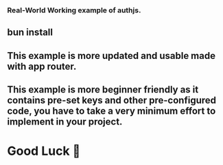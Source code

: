 ### Real-World Working example of authjs.

## bun install

## This example is more updated and usable made with app router.

## This example is more beginner friendly as it contains pre-set keys and other pre-configured code, you have to take a very minimum effort to implement in your project.

# Good Luck 🚀